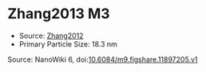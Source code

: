 <a name="material" />

# Zhang2013 M3
<script type="application/ld+json">
  {
    "@context": "https://schema.org/",
    "@type": "ChemicalSubstance",
    "@id": "https://egonw.github.io/nanowiki/nanowiki308.html#material",
    "http://purl.org/dc/terms/conformsTo":
      {
        "@type": "CreativeWork",
        "@id": "https://bioschemas.org/profiles/ChemicalSubstance/0.4-RELEASE/"
      },
    "identfier": "308",
    "name": "Zhang2013 M3",
    "url": "https://egonw.github.io/nanowiki/nanowiki308.html#material",
    "sameAs": "http://127.0.0.1/mediawiki/index.php/Special:URIResolver/Zhang2013_M3"
  }
</script>


* Source: [Zhang2012](articleZhang2012.md)
* Primary Particle Size: 18.3 nm


Source: NanoWiki 6, doi:[10.6084/m9.figshare.11897205.v1](https://doi.org/10.6084/m9.figshare.11897205.v1)

